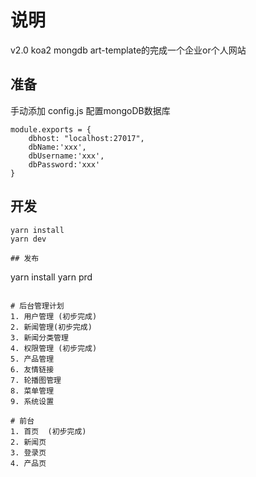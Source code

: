 # 说明
v2.0 koa2 mongdb art-template的完成一个企业or个人网站

## 准备
手动添加 config.js 配置mongoDB数据库
```
module.exports = {
	dbhost: "localhost:27017",
	dbName:'xxx',
	dbUsername:'xxx',
	dbPassword:'xxx'
}
```
## 开发
```
yarn install 
yarn dev

## 发布 
```
yarn install 
yarn prd
```

# 后台管理计划
1. 用户管理 (初步完成)
2. 新闻管理(初步完成)
3. 新闻分类管理
4. 权限管理 (初步完成)
5. 产品管理
6. 友情链接
7. 轮播图管理
8. 菜单管理
9. 系统设置

# 前台
1. 首页  (初步完成)
2. 新闻页
3. 登录页
4. 产品页

